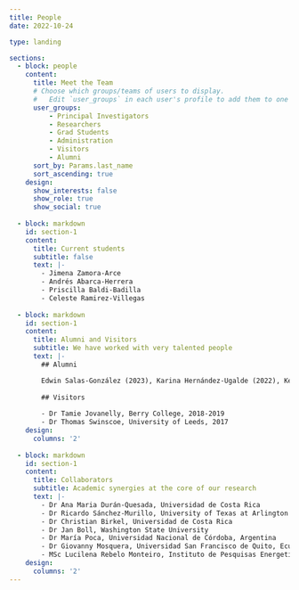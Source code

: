 ```yaml
---
title: People
date: 2022-10-24

type: landing

sections:
  - block: people
    content:
      title: Meet the Team
      # Choose which groups/teams of users to display.
      #   Edit `user_groups` in each user's profile to add them to one or more of these groups.
      user_groups:
          - Principal Investigators
          - Researchers
          - Grad Students
          - Administration
          - Visitors
          - Alumni
      sort_by: Params.last_name
      sort_ascending: true
    design:
      show_interests: false
      show_role: true
      show_social: true
      
  - block: markdown
    id: section-1
    content:
      title: Current students
      subtitle: false
      text: |-
        - Jimena Zamora-Arce
        - Andrés Abarca-Herrera
        - Priscilla Baldi-Badilla
        - Celeste Ramirez-Villegas
      
  - block: markdown
    id: section-1
    content:
      title: Alumni and Visitors
      subtitle: We have worked with very talented people 
      text: |-
        ## Alumni

        Edwin Salas-González (2023), Karina Hernández-Ugalde (2022), Kelvin Arce-Villalobos (2020), Kimberly Ledezma-Zamora (2017), Mario Villalobos-Forbes, Jessica Salas-Navarro, Irene Montero-Rodríguez, Ailyn Ramírez-Leiva, Luis Diego Espinach, Oscar Sáenz-Rosales, Leonardo Corrales-Salazar.
        
        ## Visitors
        
        - Dr Tamie Jovanelly, Berry College, 2018-2019
        - Dr Thomas Swinscoe, University of Leeds, 2017
    design:
      columns: '2'
      
  - block: markdown
    id: section-1
    content:
      title: Collaborators
      subtitle: Academic synergies at the core of our research
      text: |-
        - Dr Ana Maria Durán-Quesada, Universidad de Costa Rica
        - Dr Ricardo Sánchez-Murillo, University of Texas at Arlington
        - Dr Christian Birkel, Universidad de Costa Rica
        - Dr Jan Boll, Washington State University
        - Dr María Poca, Universidad Nacional de Córdoba, Argentina
        - Dr Giovanny Mosquera, Universidad San Francisco de Quito, Ecuador
        - MSc Lucilena Rebelo Monteiro, Instituto de Pesquisas Energeticas e Nucleares: Sao Paulo
    design:
      columns: '2'
---
```

